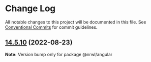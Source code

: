 # Change Log

All notable changes to this project will be documented in this file.
See [Conventional Commits](https://conventionalcommits.org) for commit guidelines.

## [14.5.10](https://github.com/nrwl/nx/compare/14.5.8...14.5.10) (2022-08-23)

**Note:** Version bump only for package @nrwl/angular
